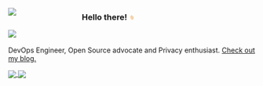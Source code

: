 <p align="center">
  <img align="left" width=150px src="https://user-images.githubusercontent.com/74038190/216649417-9acc58df-9186-4132-ad43-819a57babb67.gif">

  ### Hello there! <img src="https://raw.githubusercontent.com/ginny100/ginny100/main/assets/waving-hand.webp" width="2%">

  <img src="https://profile-counter.glitch.me/joinemm/count.svg">

  DevOps Engineer, Open Source advocate and Privacy enthusiast.
  <a href="https://joinemm.dev/blog" target="_blank">Check out my blog.</a>
</p>

<a href="https://github.com/anuraghazra/github-readme-stats">
  <img height=190 align="center" src="https://github-readme-stats-seven-rouge-75.vercel.app/api?username=joinemm&show_icons=true&show=reviews&theme=github_dark&border_radius=0&custom_title=Github%20Stats&hide_rank=true">
</a>
<a href="https://wakatime.com/@joinemm">
  <img height=190 align="center" src="https://github-readme-stats-seven-rouge-75.vercel.app/api/wakatime?username=joinemm&theme=github_dark&border_radius=0&langs_count=6&layout=compact&custom_title=Wakatime%20Stats%20(last%20week)">
</a>

